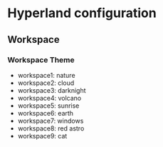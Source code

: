 # Hyperland configuration

## Workspace

### Workspace Theme
* workspace1: nature
* workspace2: cloud
* workspace3: darknight
* workspace4: volcano
* workspace5: sunrise
* workspace6: earth
* workspace7: windows
* workspace8: red astro
* workspace9: cat

